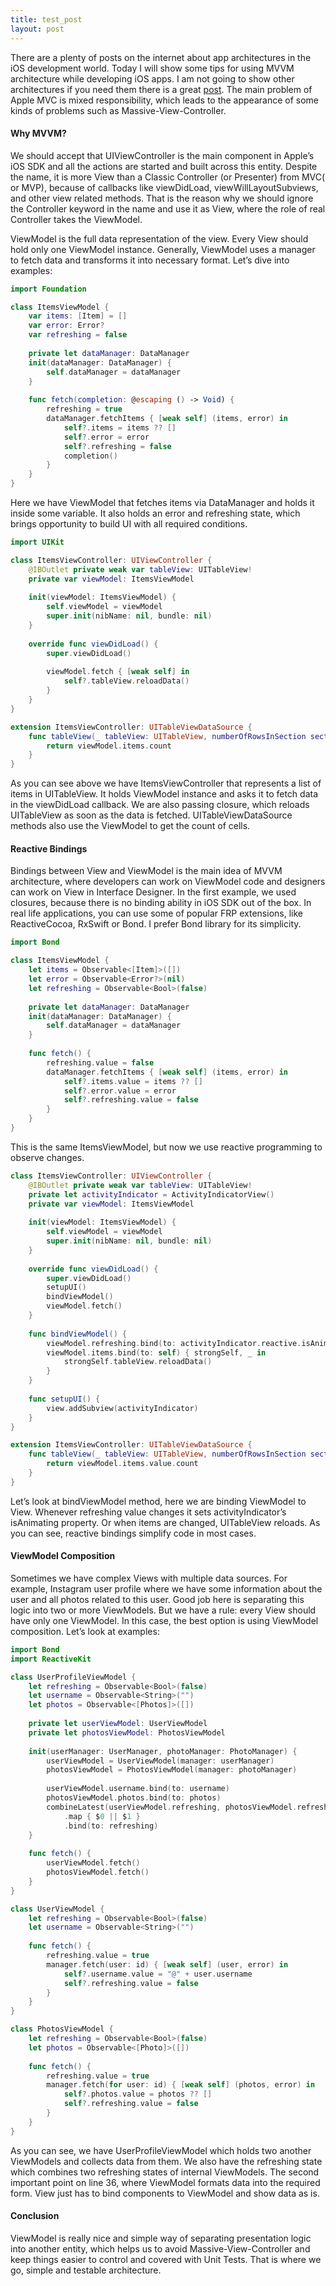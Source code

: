 ```yaml
---
title: test_post
layout: post
---
```


There are a plenty of posts on the internet about app architectures in the iOS development world. Today I will show some tips for using MVVM architecture while developing iOS apps. I am not going to show other architectures if you need them there is a great [post](https://medium.com/ios-os-x-development/ios-architecture-patterns-ecba4c38de52).
The main problem of Apple MVC is mixed responsibility, which leads to the appearance of some kinds of problems such as Massive-View-Controller.

#### Why MVVM?

We should accept that UIViewController is the main component in Apple’s iOS SDK and all the actions are started and built across this entity. Despite the name, it is more View than a Classic Controller (or Presenter) from MVC( or MVP), because of callbacks like viewDidLoad, viewWillLayoutSubviews, and other view related methods. That is the reason why we should ignore the Controller keyword in the name and use it as View, where the role of real Controller takes the ViewModel.

ViewModel is the full data representation of the view. Every View should hold only one ViewModel instance. Generally, ViewModel uses a manager to fetch data and transforms it into necessary format. Let’s dive into examples:

```swift
import Foundation

class ItemsViewModel {
    var items: [Item] = []
    var error: Error?
    var refreshing = false
    
    private let dataManager: DataManager
    init(dataManager: DataManager) {
        self.dataManager = dataManager
    }
    
    func fetch(completion: @escaping () -> Void) {
        refreshing = true
        dataManager.fetchItems { [weak self] (items, error) in
            self?.items = items ?? []
            self?.error = error
            self?.refreshing = false
            completion()
        }
    }
}
```

Here we have ViewModel that fetches items via DataManager and holds it inside some variable. It also holds an error and refreshing state, which brings opportunity to build UI with all required conditions.

```swift
import UIKit

class ItemsViewController: UIViewController {
    @IBOutlet private weak var tableView: UITableView!
    private var viewModel: ItemsViewModel
    
    init(viewModel: ItemsViewModel) {
        self.viewModel = viewModel
        super.init(nibName: nil, bundle: nil)
    }
    
    override func viewDidLoad() {
        super.viewDidLoad()
        
        viewModel.fetch { [weak self] in
            self?.tableView.reloadData()
        }
    }
}

extension ItemsViewController: UITableViewDataSource {
    func tableView(_ tableView: UITableView, numberOfRowsInSection section: Int) -> Int {
        return viewModel.items.count
    }
}
```

As you can see above we have ItemsViewController that represents a list of items in UITableView. It holds ViewModel instance and asks it to fetch data in the viewDidLoad callback. We are also passing closure, which reloads UITableView as soon as the data is fetched. UITableViewDataSource methods also use the ViewModel to get the count of cells.

#### Reactive Bindings

Bindings between View and ViewModel is the main idea of MVVM architecture, where developers can work on ViewModel code and designers can work on View in Interface Designer. In the first example, we used closures, because there is no binding ability in iOS SDK out of the box. In real life applications, you can use some of popular FRP extensions, like ReactiveCocoa, RxSwift or Bond. I prefer Bond library for its simplicity.

```swift
import Bond

class ItemsViewModel {
    let items = Observable<[Item]>([])
    let error = Observable<Error?>(nil)
    let refreshing = Observable<Bool>(false)
    
    private let dataManager: DataManager
    init(dataManager: DataManager) {
        self.dataManager = dataManager
    }
    
    func fetch() {
        refreshing.value = false
        dataManager.fetchItems { [weak self] (items, error) in
            self?.items.value = items ?? []
            self?.error.value = error
            self?.refreshing.value = false
        }
    }
}
```

This is the same ItemsViewModel, but now we use reactive programming to observe changes.

```swift
class ItemsViewController: UIViewController {
    @IBOutlet private weak var tableView: UITableView!
    private let activityIndicator = ActivityIndicatorView()
    private var viewModel: ItemsViewModel
    
    init(viewModel: ItemsViewModel) {
        self.viewModel = viewModel
        super.init(nibName: nil, bundle: nil)
    }
    
    override func viewDidLoad() {
        super.viewDidLoad()
        setupUI()
        bindViewModel()
        viewModel.fetch()
    }
    
    func bindViewModel() {
        viewModel.refreshing.bind(to: activityIndicator.reactive.isAnimating)
        viewModel.items.bind(to: self) { strongSelf, _ in
            strongSelf.tableView.reloadData()
        }
    }
    
    func setupUI() {
        view.addSubview(activityIndicator)
    }
}

extension ItemsViewController: UITableViewDataSource {
    func tableView(_ tableView: UITableView, numberOfRowsInSection section: Int) -> Int {
        return viewModel.items.value.count
    }
}
```

Let’s look at bindViewModel method, here we are binding ViewModel to View. Whenever refreshing value changes it sets activityIndicator’s isAnimating property. Or when items are changed, UITableView reloads. As you can see, reactive bindings simplify code in most cases.

#### ViewModel Composition

Sometimes we have complex Views with multiple data sources. For example, Instagram user profile where we have some information about the user and all photos related to this user. Good job here is separating this logic into two or more ViewModels. But we have a rule: every View should have only one ViewModel. In this case, the best option is using ViewModel composition. Let’s look at examples:

```swift
import Bond
import ReactiveKit

class UserProfileViewModel {
    let refreshing = Observable<Bool>(false)
    let username = Observable<String>("")
    let photos = Observable<[Photos]>([])
    
    private let userViewModel: UserViewModel
    private let photosViewModel: PhotosViewModel
    
    init(userManager: UserManager, photoManager: PhotoManager) {
        userViewModel = UserViewModel(manager: userManager)
        photosViewModel = PhotosViewModel(manager: photoManager)
        
        userViewModel.username.bind(to: username)
        photosViewModel.photos.bind(to: photos)
        combineLatest(userViewModel.refreshing, photosViewModel.refreshing)
            .map { $0 || $1 }
            .bind(to: refreshing)
    }
    
    func fetch() {
        userViewModel.fetch()
        photosViewModel.fetch()
    }
}

class UserViewModel {
    let refreshing = Observable<Bool>(false)
    let username = Observable<String>("")
    
    func fetch() {
        refreshing.value = true
        manager.fetch(user: id) { [weak self] (user, error) in
            self?.username.value = "@" + user.username
            self?.refreshing.value = false
        }
    }
}

class PhotosViewModel {
    let refreshing = Observable<Bool>(false)
    let photos = Observable<[Photo]>([])
    
    func fetch() {
        refreshing.value = true
        manager.fetch(for user: id) { [weak self] (photos, error) in
            self?.photos.value = photos ?? []
            self?.refreshing.value = false
        }
    }
}
```

As you can see, we have UserProfileViewModel which holds two another ViewModels and collects data from them. We also have the refreshing state which combines two refreshing states of internal ViewModels. The second important point on line 36, where ViewModel formats data into the required form. View just has to bind components to ViewModel and show data as is.

#### Conclusion

ViewModel is really nice and simple way of separating presentation logic into another entity, which helps us to avoid Massive-View-Controller and keep things easier to control and covered with Unit Tests. That is where we go, simple and testable architecture.